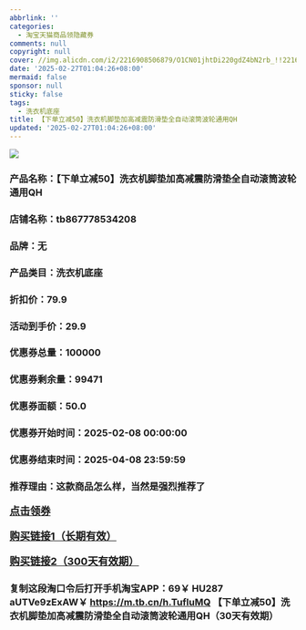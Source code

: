 ```yaml
---
abbrlink: ''
categories:
  - 淘宝天猫商品领隐藏券
comments: null
copyright: null
cover: //img.alicdn.com/i2/2216908506879/O1CN01jhtDi220gdZ4bN2rb_!!2216908506879.jpg
date: '2025-02-27T01:04:26+08:00'
mermaid: false
sponsor: null
sticky: false
tags:
  - 洗衣机底座
title: 【下单立减50】洗衣机脚垫加高减震防滑垫全自动滚筒波轮通用QH
updated: '2025-02-27T01:04:26+08:00'
--- 
```


![](//img.alicdn.com/i2/2216908506879/O1CN01jhtDi220gdZ4bN2rb_!!2216908506879.jpg)

### 产品名称：【下单立减50】洗衣机脚垫加高减震防滑垫全自动滚筒波轮通用QH
### 店铺名称：tb867778534208
### 品牌：无
### 产品类目：洗衣机底座
### 折扣价：79.9
### 活动到手价：29.9
### 优惠券总量：100000
### 优惠券剩余量：99471
### 优惠券面额：50.0
### 优惠券开始时间：2025-02-08 00:00:00	
### 优惠券结束时间：2025-04-08 23:59:59	
### 推荐理由：这款商品怎么样，当然是强烈推荐了

<p style="font-size: 18px; font-weight: bold;">
  <a href="https://uland.taobao.com/coupon/edetail?e=X%2BdDbk4lCF%2BlhHvvyUNXZfh8CuWt5YH5OVuOuRD5gLJMmdsrkidbOUV9IBA4kmjLcLrjAQ7w7zVwAWTlkBcao5O5TuBnmLw4%2BHBq0Ft9lKQ3Xwcy4Xlb4VFLKoim6zRUlYFsXH0lUDD0TcIixZTmmAcY88rbnPan2cFY6qAkBQtOFUR35%2BdL6USRZbi7YBRvXFp%2B249KShK%2BxQ4jRK%2FdOPNfXInjPDC2dIIJ3uNXh6i%2FQvo9IsQr0Jn%2F69y19sy6DIdjawiQc38R%2BxmP1xMF4YDMwOpi7I6wgZDGFW9oCNHY9Adc8YVOMMur8skvHLkXojKiH9aD8S72kgsKhn78f1kT%2Burs3qO2&traceId=0b515d4517407227641888116d126c&union_lens=lensId%3AOPT%401740722781%40212c589b_0de7_1954b29bd84_d8f3%4001%40eyJmbG9vcklkIjo3MzM1NH0ie" target="_blank">点击领券</a>
</p>
<p style="font-size: 18px; font-weight: bold;">
  <a href="https://s.click.taobao.com/t?e=m%3D2%26s%3DVewbG2%2BoC6Fw4vFB6t2Z2ueEDrYVVa64LKpWJ%2Bin0XLjf2vlNIV67uW8xal2bDKcc4zWPc6e8233ID%2FV1RqsF4wnCJeELi4I%2FIEn%2BS1IjHAB0ghlTd7WlZVm%2FOAUUFw71qrpxiwMoCNxc1AtbZGVS8WruiyMkb030z%2FDV0FkL1XNEPXytV9ALtCLThlbPuuZLb93Df8fOzjYn3wTZkTy8A0SxoAlCprSXVU7lHlt2HJ9ehUjqUHGWfWzTJ6sx73lQd0jXm%2FWVgOjO9AJYjY8CXJ%2BwEVkOqHFdIW9JNkz7%2FhuShzkDg9djg4y0wBi%2Bd%2FOiL9vkLf9uvPGJe8N%2FwNpGw%3D%3D" target="_blank">购买链接1（长期有效）</a>
</p>
<p style="font-size: 18px; font-weight: bold;">
  <a href="https://s.click.taobao.com/DYYHRYs" target="_blank">购买链接2（300天有效期）</a>
</p>

### 复制这段淘口令后打开手机淘宝APP：69￥ HU287 aUTVe9zExAW￥ https://m.tb.cn/h.TufluMQ  【下单立减50】洗衣机脚垫加高减震防滑垫全自动滚筒波轮通用QH（30天有效期）
